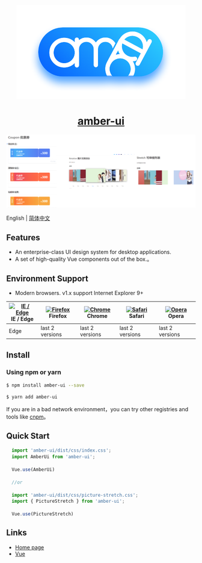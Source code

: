 <p align="center">
  <a href="https://amber.onekdrug.com/">
    <img  src="./docs/.vuepress/public/logo.png">
  </a>
</p>

<h1 align="center"> 
  <a href="https://amber.onekdrug.com/" target="_blank">amber-ui</a>
</h1>

[![](https://github.com/Amber-FE/amber-ui/blob/main/docs/.vuepress/public/default.png)](https://amber.onekdrug.com/)

English | [简体中文](./README-en-US.md)
## Features

- An enterprise-class UI design system for desktop applications.
- A set of high-quality Vue components out of the box.。

## Environment Support

- Modern browsers. v1.x support Internet Explorer 9+

| [<img src="https://raw.githubusercontent.com/alrra/browser-logos/master/src/edge/edge_48x48.png" alt="IE / Edge" width="24px" height="24px" />](http://godban.github.io/browsers-support-badges/)</br>IE / Edge | [<img src="https://raw.githubusercontent.com/alrra/browser-logos/master/src/firefox/firefox_48x48.png" alt="Firefox" width="24px" height="24px" />](http://godban.github.io/browsers-support-badges/)</br>Firefox | [<img src="https://raw.githubusercontent.com/alrra/browser-logos/master/src/chrome/chrome_48x48.png" alt="Chrome" width="24px" height="24px" />](http://godban.github.io/browsers-support-badges/)</br>Chrome | [<img src="https://raw.githubusercontent.com/alrra/browser-logos/master/src/safari/safari_48x48.png" alt="Safari" width="24px" height="24px" />](http://godban.github.io/browsers-support-badges/)</br>Safari | [<img src="https://raw.githubusercontent.com/alrra/browser-logos/master/src/opera/opera_48x48.png" alt="Opera" width="24px" height="24px" />](http://godban.github.io/browsers-support-badges/)</br>Opera |
| --- | --- | --- | --- | --- |
| Edge | last 2 versions | last 2 versions | last 2 versions | last 2 versions |

## Install

### Using npm or yarn

```bash
$ npm install amber-ui --save
```

```bash
$ yarn add amber-ui
```

If you are in a bad network environment，you can try other registries and tools like [cnpm](https://github.com/cnpm/cnpm)。

## Quick Start
``` javascript
  import 'amber-ui/dist/css/index.css';
  import AmberUi from 'amber-ui';

  Vue.use(AmberUi)

  //or

  import 'amber-ui/dist/css/picture-stretch.css';
  import { PictureStretch } from 'amber-ui';

  Vue.use(PictureStretch)
```
## Links

- [Home page](https://amber.onekdrug.com/)
- [Vue](https://cn.vuejs.org/)
